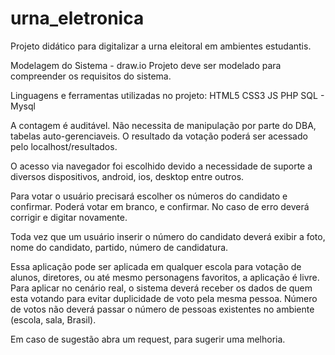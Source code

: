# urna_eletronica

Projeto didático para digitalizar a urna eleitoral em ambientes estudantis.

Modelagem do Sistema - draw.io
Projeto deve ser modelado para compreender os requisitos do sistema.

Linguagens e ferramentas utilizadas no projeto:
  HTML5
  CSS3
  JS
  PHP
  SQL - Mysql

  A contagem é auditável. Não necessita de manipulação por parte do DBA, tabelas auto-gerenciaveis.
  O resultado da votação poderá ser acessado pelo localhost/resultados.

  O acesso via navegador foi escolhido devido a necessidade de suporte a diversos dispositivos, android, ios, desktop entre outros.

  Para votar o usuário precisará escolher os números do candidato e confirmar. Poderá votar em branco, e confirmar.
  No caso de erro deverá corrigir e digitar novamente.

  Toda vez que um usuário inserir o número do candidato deverá exibir a foto, nome do candidato, partido, número de candidatura.

Essa aplicação pode ser aplicada em qualquer escola para votação de alunos, diretores, ou até mesmo personagens favoritos, a aplicação é livre.
Para aplicar no cenário real, o sistema deverá receber os dados de quem esta votando para evitar duplicidade de voto pela mesma pessoa.
Número de votos não deverá passar o número de pessoas existentes no ambiente (escola, sala, Brasil).

Em caso de sugestão abra um request, para sugerir uma melhoria.
